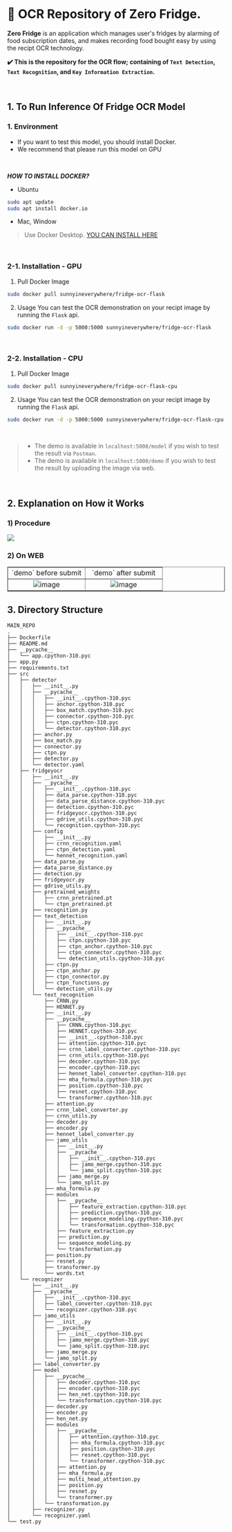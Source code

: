 # 🔆 OCR Repository of Zero Fridge.     
**Zero Fridge** is an application which manages user's fridges by alarming of food subscription dates, and makes recording food bought easy by using the recipt OCR technology.  

**✔️ This is the repository for the OCR flow; containing of `Text Detection`, `Text Recognition`, and `Key Information Extraction`.**  

<br />

## 1. To Run Inference Of Fridge OCR Model
### 1. Environment
- If you want to test this model, you should install Docker.
- We recommend that please run this model on GPU

<br />

_**HOW TO INSTALL DOCKER?**_
- Ubuntu
```bash
sudo apt update
sudo apt install docker.io
```

- Mac, Window
> Use Docker Desktop.
  [YOU CAN INSTALL HERE](https://www.docker.com/products/docker-desktop/)

<br />

### 2-1. Installation - GPU
1) Pull Docker Image
```bash
sudo docker pull sunnyineverywhere/fridge-ocr-flask
```

2) Usage
You can test the OCR demonstration on your recipt image by running the `Flask` api.
```bash
sudo docker run -d -p 5000:5000 sunnyineverywhere/fridge-ocr-flask
```

<br />

### 2-2. Installation - CPU
1) Pull Docker Image
```bash
sudo docker pull sunnyineverywhere/fridge-ocr-flask-cpu
```

2) Usage
You can test the OCR demonstration on your recipt image by running the `Flask` api.
```bash
sudo docker run -d -p 5000:5000 sunnyineverywhere/fridge-ocr-flask-cpu
```

<br />

> - The demo is available in `localhost:5000/model` if you wish to test the result via `Postman`.
> - The demo is available in `localhost:5000/demo` if you wish to test the result by uploading the image via web.

<br />

## 2. Explanation on How it Works
### 1) Procedure
<img src="./figures/fridgeyocr_flow.png">

### 2) On WEB
<table border="1" cellspacing="0" cellpadding="0" width="100%">
  <tr>
    <td width="50%" align="center">`demo` before submit</td>
    <td width="50%" align="center">`demo` after submit</td>
  </tr>
  <tr width="100%">
        <td width="50%" align="center"><img alt="image" src="https://user-images.githubusercontent.com/80109963/228731166-32423ce0-91eb-4f14-9e69-4d7673f5a630.png"></td>
        <td width="50%" align="center"><img alt="image" src="https://user-images.githubusercontent.com/80109963/228731309-8c7e1bbf-663c-4575-af57-8b29f08ad9d8.png"></td>
  </tr>
</table>


## 3. Directory Structure
```
MAIN_REPO
.
├── Dockerfile
├── README.md
├── __pycache__
│   └── app.cpython-310.pyc
├── app.py
├── requirements.txt
├── src
│   ├── detector
│   │   ├── __init__.py
│   │   ├── __pycache__
│   │   │   ├── __init__.cpython-310.pyc
│   │   │   ├── anchor.cpython-310.pyc
│   │   │   ├── box_match.cpython-310.pyc
│   │   │   ├── connector.cpython-310.pyc
│   │   │   ├── ctpn.cpython-310.pyc
│   │   │   └── detector.cpython-310.pyc
│   │   ├── anchor.py
│   │   ├── box_match.py
│   │   ├── connector.py
│   │   ├── ctpn.py
│   │   ├── detector.py
│   │   └── detector.yaml
│   ├── fridgeyocr
│   │   ├── __init__.py
│   │   ├── __pycache__
│   │   │   ├── __init__.cpython-310.pyc
│   │   │   ├── data_parse.cpython-310.pyc
│   │   │   ├── data_parse_distance.cpython-310.pyc
│   │   │   ├── detection.cpython-310.pyc
│   │   │   ├── fridgeyocr.cpython-310.pyc
│   │   │   ├── gdrive_utils.cpython-310.pyc
│   │   │   └── recognition.cpython-310.pyc
│   │   ├── config
│   │   │   ├── __init__.py
│   │   │   ├── crnn_recognition.yaml
│   │   │   ├── ctpn_detection.yaml
│   │   │   └── hennet_recognition.yaml
│   │   ├── data_parse.py
│   │   ├── data_parse_distance.py
│   │   ├── detection.py
│   │   ├── fridgeyocr.py
│   │   ├── gdrive_utils.py
│   │   ├── pretrained_weights
│   │   │   ├── crnn_pretrained.pt
│   │   │   └── ctpn_pretrained.pt
│   │   ├── recognition.py
│   │   ├── text_detection
│   │   │   ├── __init__.py
│   │   │   ├── __pycache__
│   │   │   │   ├── __init__.cpython-310.pyc
│   │   │   │   ├── ctpn.cpython-310.pyc
│   │   │   │   ├── ctpn_anchor.cpython-310.pyc
│   │   │   │   ├── ctpn_connector.cpython-310.pyc
│   │   │   │   └── detection_utils.cpython-310.pyc
│   │   │   ├── ctpn.py
│   │   │   ├── ctpn_anchor.py
│   │   │   ├── ctpn_connector.py
│   │   │   ├── ctpn_functions.py
│   │   │   └── detection_utils.py
│   │   └── text_recognition
│   │       ├── CRNN.py
│   │       ├── HENNET.py
│   │       ├── __init__.py
│   │       ├── __pycache__
│   │       │   ├── CRNN.cpython-310.pyc
│   │       │   ├── HENNET.cpython-310.pyc
│   │       │   ├── __init__.cpython-310.pyc
│   │       │   ├── attention.cpython-310.pyc
│   │       │   ├── crnn_label_converter.cpython-310.pyc
│   │       │   ├── crnn_utils.cpython-310.pyc
│   │       │   ├── decoder.cpython-310.pyc
│   │       │   ├── encoder.cpython-310.pyc
│   │       │   ├── hennet_label_converter.cpython-310.pyc
│   │       │   ├── mha_formula.cpython-310.pyc
│   │       │   ├── position.cpython-310.pyc
│   │       │   ├── resnet.cpython-310.pyc
│   │       │   └── transformer.cpython-310.pyc
│   │       ├── attention.py
│   │       ├── crnn_label_converter.py
│   │       ├── crnn_utils.py
│   │       ├── decoder.py
│   │       ├── encoder.py
│   │       ├── hennet_label_converter.py
│   │       ├── jamo_utils
│   │       │   ├── __init__.py
│   │       │   ├── __pycache__
│   │       │   │   ├── __init__.cpython-310.pyc
│   │       │   │   ├── jamo_merge.cpython-310.pyc
│   │       │   │   └── jamo_split.cpython-310.pyc
│   │       │   ├── jamo_merge.py
│   │       │   └── jamo_split.py
│   │       ├── mha_formula.py
│   │       ├── modules
│   │       │   ├── __pycache__
│   │       │   │   ├── feature_extraction.cpython-310.pyc
│   │       │   │   ├── prediction.cpython-310.pyc
│   │       │   │   ├── sequence_modeling.cpython-310.pyc
│   │       │   │   └── transformation.cpython-310.pyc
│   │       │   ├── feature_extraction.py
│   │       │   ├── prediction.py
│   │       │   ├── sequence_modeling.py
│   │       │   └── transformation.py
│   │       ├── position.py
│   │       ├── resnet.py
│   │       ├── transformer.py
│   │       └── words.txt
│   └── recognizer
│       ├── __init__.py
│       ├── __pycache__
│       │   ├── __init__.cpython-310.pyc
│       │   ├── label_converter.cpython-310.pyc
│       │   └── recognizer.cpython-310.pyc
│       ├── jamo_utils
│       │   ├── __init__.py
│       │   ├── __pycache__
│       │   │   ├── __init__.cpython-310.pyc
│       │   │   ├── jamo_merge.cpython-310.pyc
│       │   │   └── jamo_split.cpython-310.pyc
│       │   ├── jamo_merge.py
│       │   └── jamo_split.py
│       ├── label_converter.py
│       ├── model
│       │   ├── __pycache__
│       │   │   ├── decoder.cpython-310.pyc
│       │   │   ├── encoder.cpython-310.pyc
│       │   │   ├── hen_net.cpython-310.pyc
│       │   │   └── transformation.cpython-310.pyc
│       │   ├── decoder.py
│       │   ├── encoder.py
│       │   ├── hen_net.py
│       │   ├── modules
│       │   │   ├── __pycache__
│       │   │   │   ├── attention.cpython-310.pyc
│       │   │   │   ├── mha_formula.cpython-310.pyc
│       │   │   │   ├── position.cpython-310.pyc
│       │   │   │   ├── resnet.cpython-310.pyc
│       │   │   │   └── transformer.cpython-310.pyc
│       │   │   ├── attention.py
│       │   │   ├── mha_formula.py
│       │   │   ├── multi_head_attention.py
│       │   │   ├── position.py
│       │   │   ├── resnet.py
│       │   │   └── transformer.py
│       │   └── transformation.py
│       ├── recognizer.py
│       └── recognizer.yaml
└── test.py


```


